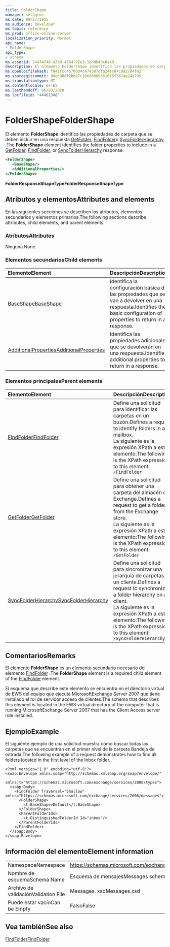 ```yaml
---
title: FolderShape
manager: sethgros
ms.date: 09/17/2015
ms.audience: Developer
ms.topic: reference
ms.prod: office-online-server
localization_priority: Normal
api_name:
- FolderShape
api_type:
- schema
ms.assetid: 244f4f46-a33d-4764-92e3-1bddb4dc6a49
description: El elemento FolderShape identifica las propiedades de carpeta que se deben incluir en una respuesta GetFolder, FindFolder o SyncFolderHierarchy.
ms.openlocfilehash: f841fcc4570604c474387dfa24ec07c9d2784f62
ms.sourcegitcommit: 88ec988f2bb67c1866d06b361615f3674a24e795
ms.translationtype: MT
ms.contentlocale: es-ES
ms.lasthandoff: 06/03/2020
ms.locfileid: "44461348"
---
```

# <a name="foldershape"></a><span data-ttu-id="3e36d-103">FolderShape</span><span class="sxs-lookup"><span data-stu-id="3e36d-103">FolderShape</span></span>

<span data-ttu-id="3e36d-104">El elemento **FolderShape** identifica las propiedades de carpeta que se deben incluir en una respuesta [GetFolder](getfolder.md), [FindFolder](findfolder.md)o [SyncFolderHierarchy](syncfolderhierarchy.md) .</span><span class="sxs-lookup"><span data-stu-id="3e36d-104">The **FolderShape** element identifies the folder properties to include in a [GetFolder](getfolder.md), [FindFolder](findfolder.md), or [SyncFolderHierarchy](syncfolderhierarchy.md) response.</span></span> 
  
```xml
<FolderShape>
   <BaseShape/>
   <AdditionalProperties/>
</FolderShape>
```

 <span data-ttu-id="3e36d-105">**FolderResponseShapeType**</span><span class="sxs-lookup"><span data-stu-id="3e36d-105">**FolderResponseShapeType**</span></span>
## <a name="attributes-and-elements"></a><span data-ttu-id="3e36d-106">Atributos y elementos</span><span class="sxs-lookup"><span data-stu-id="3e36d-106">Attributes and elements</span></span>

<span data-ttu-id="3e36d-107">En las siguientes secciones se describen los atributos, elementos secundarios y elementos primarios.</span><span class="sxs-lookup"><span data-stu-id="3e36d-107">The following sections describe attributes, child elements, and parent elements.</span></span>
  
### <a name="attributes"></a><span data-ttu-id="3e36d-108">Atributos</span><span class="sxs-lookup"><span data-stu-id="3e36d-108">Attributes</span></span>

<span data-ttu-id="3e36d-109">Ninguna.</span><span class="sxs-lookup"><span data-stu-id="3e36d-109">None.</span></span>
  
### <a name="child-elements"></a><span data-ttu-id="3e36d-110">Elementos secundarios</span><span class="sxs-lookup"><span data-stu-id="3e36d-110">Child elements</span></span>

|<span data-ttu-id="3e36d-111">**Elemento**</span><span class="sxs-lookup"><span data-stu-id="3e36d-111">**Element**</span></span>|<span data-ttu-id="3e36d-112">**Descripción**</span><span class="sxs-lookup"><span data-stu-id="3e36d-112">**Description**</span></span>|
|:-----|:-----|
|[<span data-ttu-id="3e36d-113">BaseShape</span><span class="sxs-lookup"><span data-stu-id="3e36d-113">BaseShape</span></span>](baseshape.md) <br/> |<span data-ttu-id="3e36d-114">Identifica la configuración básica de las propiedades que se van a devolver en una respuesta.</span><span class="sxs-lookup"><span data-stu-id="3e36d-114">Identifies the basic configuration of properties to return in a response.</span></span>  <br/> |
|[<span data-ttu-id="3e36d-115">AdditionalProperties</span><span class="sxs-lookup"><span data-stu-id="3e36d-115">AdditionalProperties</span></span>](additionalproperties.md) <br/> |<span data-ttu-id="3e36d-116">Identifica las propiedades adicionales que se devolverán en una respuesta.</span><span class="sxs-lookup"><span data-stu-id="3e36d-116">Identifies additional properties to return in a response.</span></span>  <br/> |
   
### <a name="parent-elements"></a><span data-ttu-id="3e36d-117">Elementos principales</span><span class="sxs-lookup"><span data-stu-id="3e36d-117">Parent elements</span></span>

|<span data-ttu-id="3e36d-118">**Elemento**</span><span class="sxs-lookup"><span data-stu-id="3e36d-118">**Element**</span></span>|<span data-ttu-id="3e36d-119">**Descripción**</span><span class="sxs-lookup"><span data-stu-id="3e36d-119">**Description**</span></span>|
|:-----|:-----|
|[<span data-ttu-id="3e36d-120">FindFolder</span><span class="sxs-lookup"><span data-stu-id="3e36d-120">FindFolder</span></span>](findfolder.md) <br/> |<span data-ttu-id="3e36d-121">Define una solicitud para identificar las carpetas en un buzón.</span><span class="sxs-lookup"><span data-stu-id="3e36d-121">Defines a request to identify folders in a mailbox.</span></span>  <br/> <span data-ttu-id="3e36d-122">La siguiente es la expresión XPath a este elemento:</span><span class="sxs-lookup"><span data-stu-id="3e36d-122">The following is the XPath expression to this element:</span></span>  <br/>  `/FindFolder` <br/> |
|[<span data-ttu-id="3e36d-123">GetFolder</span><span class="sxs-lookup"><span data-stu-id="3e36d-123">GetFolder</span></span>](getfolder.md) <br/> |<span data-ttu-id="3e36d-124">Define una solicitud para obtener una carpeta del almacén de Exchange.</span><span class="sxs-lookup"><span data-stu-id="3e36d-124">Defines a request to get a folder from the Exchange store.</span></span>  <br/> <span data-ttu-id="3e36d-125">La siguiente es la expresión XPath a este elemento:</span><span class="sxs-lookup"><span data-stu-id="3e36d-125">The following is the XPath expression to this element:</span></span>  <br/>  `/GetFolder` <br/> |
|[<span data-ttu-id="3e36d-126">SyncFolderHierarchy</span><span class="sxs-lookup"><span data-stu-id="3e36d-126">SyncFolderHierarchy</span></span>](syncfolderhierarchy.md) <br/> |<span data-ttu-id="3e36d-127">Define una solicitud para sincronizar una jerarquía de carpetas en un cliente.</span><span class="sxs-lookup"><span data-stu-id="3e36d-127">Defines a request to synchronize a folder hierarchy on a client.</span></span>  <br/> <span data-ttu-id="3e36d-128">La siguiente es la expresión XPath a este elemento:</span><span class="sxs-lookup"><span data-stu-id="3e36d-128">The following is the XPath expression to this element:</span></span>  <br/>  `/SyncFolderHierarchy` <br/> |
   
## <a name="remarks"></a><span data-ttu-id="3e36d-129">Comentarios</span><span class="sxs-lookup"><span data-stu-id="3e36d-129">Remarks</span></span>

<span data-ttu-id="3e36d-130">El elemento **FolderShape** es un elemento secundario necesario del elemento [FindFolder](findfolder.md) .</span><span class="sxs-lookup"><span data-stu-id="3e36d-130">The **FolderShape** element is a required child element of the [FindFolder](findfolder.md) element.</span></span> 
  
<span data-ttu-id="3e36d-131">El esquema que describe este elemento se encuentra en el directorio virtual de EWS del equipo que ejecuta MicrosoftExchange Server 2007 que tiene instalado el rol de servidor acceso de clientes.</span><span class="sxs-lookup"><span data-stu-id="3e36d-131">The schema that describes this element is located in the EWS virtual directory of the computer that is running MicrosoftExchange Server 2007 that has the Client Access server role installed.</span></span>
  
## <a name="example"></a><span data-ttu-id="3e36d-132">Ejemplo</span><span class="sxs-lookup"><span data-stu-id="3e36d-132">Example</span></span>

<span data-ttu-id="3e36d-133">El siguiente ejemplo de una solicitud muestra cómo buscar todas las carpetas que se encuentran en el primer nivel de la carpeta Bandeja de entrada.</span><span class="sxs-lookup"><span data-stu-id="3e36d-133">The following example of a request demonstrates how to find all folders located in the first level of the Inbox folder.</span></span>
  
```
<?xml version="1.0" encoding="utf-8"?>
<soap:Envelope xmlns:soap="http://schemas.xmlsoap.org/soap/envelope/"
  xmlns:t="https://schemas.microsoft.com/exchange/services/2006/types">
  <soap:Body>
    <FindFolder Traversal="Shallow" xmlns="https://schemas.microsoft.com/exchange/services/2006/messages">
      <FolderShape>
        <t:BaseShape>Default</t:BaseShape>
      </FolderShape>
      <ParentFolderIds>
        <t:DistinguishedFolderId Id="inbox"/>
      </ParentFolderIds>
    </FindFolder>
  </soap:Body>
</soap:Envelope>
```

## <a name="element-information"></a><span data-ttu-id="3e36d-134">Información del elemento</span><span class="sxs-lookup"><span data-stu-id="3e36d-134">Element information</span></span>

|||
|:-----|:-----|
|<span data-ttu-id="3e36d-135">Namespace</span><span class="sxs-lookup"><span data-stu-id="3e36d-135">Namespace</span></span>  <br/> |https://schemas.microsoft.com/exchange/services/2006/messages  <br/> |
|<span data-ttu-id="3e36d-136">Nombre de esquema</span><span class="sxs-lookup"><span data-stu-id="3e36d-136">Schema Name</span></span>  <br/> |<span data-ttu-id="3e36d-137">Esquema de mensajes</span><span class="sxs-lookup"><span data-stu-id="3e36d-137">Messages schema</span></span>  <br/> |
|<span data-ttu-id="3e36d-138">Archivo de validación</span><span class="sxs-lookup"><span data-stu-id="3e36d-138">Validation File</span></span>  <br/> |<span data-ttu-id="3e36d-139">Messages. xsd</span><span class="sxs-lookup"><span data-stu-id="3e36d-139">Messages.xsd</span></span>  <br/> |
|<span data-ttu-id="3e36d-140">Puede estar vacío</span><span class="sxs-lookup"><span data-stu-id="3e36d-140">Can be Empty</span></span>  <br/> |<span data-ttu-id="3e36d-141">Falso</span><span class="sxs-lookup"><span data-stu-id="3e36d-141">False</span></span>  <br/> |
   
## <a name="see-also"></a><span data-ttu-id="3e36d-142">Vea también</span><span class="sxs-lookup"><span data-stu-id="3e36d-142">See also</span></span>



[<span data-ttu-id="3e36d-143">FindFolder</span><span class="sxs-lookup"><span data-stu-id="3e36d-143">FindFolder</span></span>](findfolder.md)

